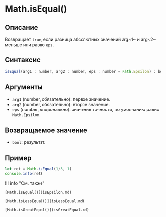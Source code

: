 # Math.isEqual()

## Описание
Возвращает `true`, если разница абсолютных значений arg~1~ и arg~2~ меньше или равно `eps`.

## Синтаксис
```javascript
isEqual(arg1 : number, arg2 : number, eps : number = Math.Epsilon) : bool
``` 

## Аргументы
- `arg1` (number, обязательно): первое значение.
- `arg2` (number, обязательно): второе значение.
- `eps` (number, опционально): значение точности, по умолчанию равно `Math.Epsilon`.

## Возвращаемое значение
- `bool`: результат.

## Пример
``` javascript linenums="1"
let ret = Math.isEqual(1/3, 1)
console.info(ret)
``` 

!!! info "См. также"

    [Math.isEqual()](isEpsilon.md)

    [Math.isLessEqual()](isLessEqual.md)

    [Math.isGreatEqual()](isGreatEqual.md)
